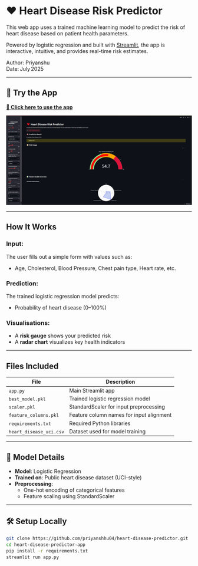 # ❤️ Heart Disease Risk Predictor

This web app uses a trained machine learning model to predict the risk of heart disease based on patient health parameters.

Powered by logistic regression and built with [Streamlit](https://streamlit.io), the app is interactive, intuitive, and provides real-time risk estimates.

Author: Priyanshu  
Date: July 2025

---

## 🚀 Try the App

**[🔗 Click here to use the app](https://heart-disease-predictor-csi7.streamlit.app/)**  

![App Screenshot](app-screenshot.png)

---

## How It Works

### Input:
The user fills out a simple form with values such as:
- Age, Cholesterol, Blood Pressure, Chest pain type, Heart rate, etc.

### Prediction:
The trained logistic regression model predicts:
- Probability of heart disease (0–100%)

### Visualisations:
- A **risk gauge** shows your predicted risk
- A **radar chart** visualizes key health indicators

---

## Files Included

| File | Description |
|------|-------------|
| `app.py` | Main Streamlit app |
| `best_model.pkl` | Trained logistic regression model |
| `scaler.pkl` | StandardScaler for input preprocessing |
| `feature_columns.pkl` | Feature column names for input alignment |
| `requirements.txt` | Required Python libraries |
| `heart_disease_uci.csv` | Dataset used for model training |

---

## 🧠 Model Details

- **Model**: Logistic Regression
- **Trained on**: Public heart disease dataset (UCI-style)
- **Preprocessing**:
  - One-hot encoding of categorical features
  - Feature scaling using StandardScaler

---

## 🛠️ Setup Locally

```bash
git clone https://github.com/priyanshhu04/heart-disease-predictor.git
cd heart-disease-predictor-app
pip install -r requirements.txt
streamlit run app.py
